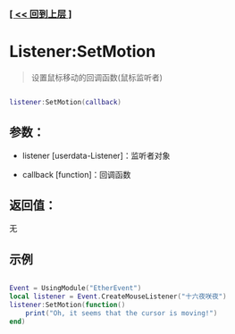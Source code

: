 ### [[ << 回到上层 ]](README.md)

# Listener:SetMotion

> 设置鼠标移动的回调函数(鼠标监听者)

```lua

listener:SetMotion(callback)

```

## 参数：

+ listener [userdata-Listener]：监听者对象

+ callback [function]：回调函数

## 返回值：

无

## 示例

```lua

Event = UsingModule("EtherEvent")
local listener = Event.CreateMouseListener("十六夜咲夜")
listener:SetMotion(function()
    print("Oh, it seems that the cursor is moving!")
end)

```